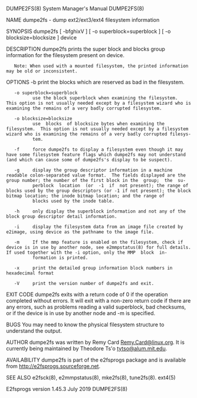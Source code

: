 DUMPE2FS(8)                                                                                System Manager's Manual                                                                                DUMPE2FS(8)

NAME
       dumpe2fs - dump ext2/ext3/ext4 filesystem information

SYNOPSIS
       dumpe2fs [ -bfghixV ] [ -o superblock=superblock ] [ -o blocksize=blocksize ] device

DESCRIPTION
       dumpe2fs prints the super block and blocks group information for the filesystem present on device.

       Note: When used with a mounted filesystem, the printed information may be old or inconsistent.

OPTIONS
       -b     print the blocks which are reserved as bad in the filesystem.

       -o superblock=superblock
              use the block superblock when examining the filesystem.  This option is not usually needed except by a filesystem wizard who is examining the remains of a very badly corrupted filesystem.

       -o blocksize=blocksize
              use  blocks  of blocksize bytes when examining the filesystem.  This option is not usually needed except by a filesystem wizard who is examining the remains of a very badly corrupted filesys‐
              tem.

       -f     force dumpe2fs to display a filesystem even though it may have some filesystem feature flags which dumpe2fs may not understand (and which can cause some of dumpe2fs's display to be suspect).

       -g     display the group descriptor information in a machine readable colon-separated value format.  The fields displayed are the group number; the number of the first block in the  group;  the  su‐
              perblock  location  (or  -1  if  not present); the range of blocks used by the group descriptors (or -1 if not present); the block bitmap location; the inode bitmap location; and the range of
              blocks used by the inode table.

       -h     only display the superblock information and not any of the block group descriptor detail information.

       -i     display the filesystem data from an image file created by e2image, using device as the pathname to the image file.

       -m     If the mmp feature is enabled on the filesystem, check if device is in use by another node, see e2mmpstatus(8) for full details.  If used together with the -i option, only the MMP  block  in‐
              formation is printed.

       -x     print the detailed group information block numbers in hexadecimal format

       -V     print the version number of dumpe2fs and exit.

EXIT CODE
       dumpe2fs  exits with a return code of 0 if the operation completed without errors.  It will exit with a non-zero return code if there are any errors, such as problems reading a valid superblock, bad
       checksums, or if the device is in use by another node and -m is specified.

BUGS
       You may need to know the physical filesystem structure to understand the output.

AUTHOR
       dumpe2fs was written by Remy Card <Remy.Card@linux.org>.  It is currently being maintained by Theodore Ts'o <tytso@alum.mit.edu>.

AVAILABILITY
       dumpe2fs is part of the e2fsprogs package and is available from http://e2fsprogs.sourceforge.net.

SEE ALSO
       e2fsck(8), e2mmpstatus(8), mke2fs(8), tune2fs(8).  ext4(5)

E2fsprogs version 1.45.3                                                                          July 2019                                                                                       DUMPE2FS(8)
